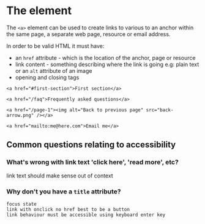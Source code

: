 # The <a> element

The `<a>` element can be used to create links to various  to an anchor within the same page, a separate web page, resource or email address.

In order to be valid HTML it must have:

* an `href` attribute - which is the location of the anchor, page or resource
* link content - something describing where the link is going e.g: plain text or an `alt` attribute of an image
* opening and closing tags

```
<a href="#first-section">First section</a>

<a href="/faq">Frequently asked questions</a>

<a href="/page-1"><img alt="Back to previous page" src="back-arrow.png" /></a>

<a href="mailto:me@here.com">Email me</a>
```

## Common questions relating to accessibility

### What's wrong with link text 'click here', 'read more', etc?

link text should make sense out of context

### Why don't you have a `title` attribute?

	focus state
	link with onclick no href best to be a button
	link behaviour must be accessible using keyboard enter key
